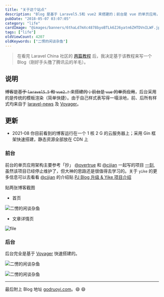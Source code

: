```yaml
---
title: "关于这个站点"
description: "Blog 是基于 Laravel5.5和 vue2 来搭建的；前台是 vue 的单页应用，后台采用的是传统的模板渲染"
pubDate: "2018-05-07 03:07:05"
category: "life"
cardImage: "@images/banners/6thaLd7mXc4878byoBTLk6ZJ6yatn6ZHTDVnILWF.jpeg"
tags: ["life"]
oldViewCount: 4207
oldKeywords: ["二愣的闲谈杂鱼"]
---
```


> 在看完 Laravel China 社区的 [两篇教程](https://laravel-china.org/courses) 后，我决定基于该教程来写一个 Blog（刚好手头撸了腾讯云的羊毛）。

## 说明

~~博客是基于 `laravel5.5` 和 `vue2.*` 来搭建的；前台是 `vue` 的单页应用~~，后台采用的是传统的模板渲染（简单快捷）。由于自己样式表写得一塌涂地，前、后所有样式均来自于 [laravel-news](https://laravel-china.org/courses) 及 [Voyager](https://github.com/the-control-group/voyager)。

## 更新

* 2021-08 你目前看到的博客运行在一个 1 核 2 G 的云服务器上；采用 Gin 框架快速搭建，静态资源全部放在 CDN 上


### 前台

前台的单页应用架构主要参考「抄」 [@overtrue](https://github.com/overtrue) 和 [@cjjian](https://pigjian.com/) 一起写的项目 [一刻](https://github.com/yikeio/yike), 虽然该项目已经停止维护了，但大神的思路还是很值得去学习的。关于 `yike` 的更多信息可以去看看  [@cjjian](https://pigjian.com/)  的介绍贴 [PJ Blog 升级 & Yike 项目介绍](https://laravel-china.org/topics/5863/laravel-55-release-pj-blog-upgrade-yike-project-presentation)

贴两张博客截图

* 首页

![二愣的闲谈杂鱼](https://images.godruoyi.com/posts/202103/25/30k6TLH03yerhMMb0231cXQpkIOtCC0kq1ZpcOZU.png)

* 文章详情页

![file](https://images.godruoyi.com/posts/202103/25/iWMRDUxC0GRFnLEPDH0BHQs8LVXDZZVhVQekH0E3.png)

### 后台

后台完全是基于  [Voyager](https://github.com/the-control-group/voyager) 快速搭建的。

![二愣的闲谈杂鱼](https://images.godruoyi.com/posts/202103/25/6y9lzk3huJEzHzzPFaXf7HdSbmSKjX4CiQSfH7E9.png)

![二愣的闲谈杂鱼](https://images.godruoyi.com/posts/202103/25/iKMijnrjP9Gg7OQlvQpJ7IgoOu9EcArRVA34z6Fq.png)

------

最后附上 Blog 地址 [godruoyi.com](http://godruoyi.com)。:smile: :smile:
